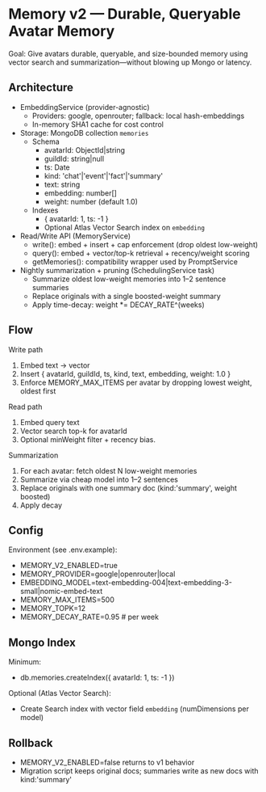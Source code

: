 # Memory v2 — Durable, Queryable Avatar Memory

Goal: Give avatars durable, queryable, and size-bounded memory using vector search and summarization—without blowing up Mongo or latency.

## Architecture

- EmbeddingService (provider-agnostic)
  - Providers: google, openrouter; fallback: local hash-embeddings
  - In-memory SHA1 cache for cost control
- Storage: MongoDB collection `memories`
  - Schema
    - avatarId: ObjectId|string
    - guildId: string|null
    - ts: Date
    - kind: 'chat'|'event'|'fact'|'summary'
    - text: string
    - embedding: number[]
    - weight: number (default 1.0)
  - Indexes
    - { avatarId: 1, ts: -1 }
    - Optional Atlas Vector Search index on `embedding`
- Read/Write API (MemoryService)
  - write(): embed + insert + cap enforcement (drop oldest low-weight)
  - query(): embed + vector/top-k retrieval + recency/weight scoring
  - getMemories(): compatibility wrapper used by PromptService
- Nightly summarization + pruning (SchedulingService task)
  - Summarize oldest low-weight memories into 1–2 sentence summaries
  - Replace originals with a single boosted-weight summary
  - Apply time-decay: weight *= DECAY_RATE^(weeks)

## Flow

Write path
1) Embed text -> vector
2) Insert { avatarId, guildId, ts, kind, text, embedding, weight: 1.0 }
3) Enforce MEMORY_MAX_ITEMS per avatar by dropping lowest weight, oldest first

Read path
1) Embed query text
2) Vector search top-k for avatarId
3) Optional minWeight filter + recency bias.

Summarization
1) For each avatar: fetch oldest N low-weight memories
2) Summarize via cheap model into 1–2 sentences
3) Replace originals with one summary doc (kind:'summary', weight boosted)
4) Apply decay

## Config

Environment (see .env.example):
- MEMORY_V2_ENABLED=true
- MEMORY_PROVIDER=google|openrouter|local
- EMBEDDING_MODEL=text-embedding-004|text-embedding-3-small|nomic-embed-text
- MEMORY_MAX_ITEMS=500
- MEMORY_TOPK=12
- MEMORY_DECAY_RATE=0.95  # per week

## Mongo Index

Minimum:
- db.memories.createIndex({ avatarId: 1, ts: -1 })

Optional (Atlas Vector Search):
- Create Search index with vector field `embedding` (numDimensions per model)

## Rollback

- MEMORY_V2_ENABLED=false returns to v1 behavior
- Migration script keeps original docs; summaries write as new docs with kind:'summary'
